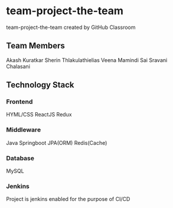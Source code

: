 # team-project-the-team
team-project-the-team created by GitHub Classroom

## Team Members
Akash Kuratkar
Sherin Thlakulathielias
Veena Mamindi
Sai Sravani Chalasani

## Technology Stack


### Frontend
HYML/CSS
ReactJS
Redux

### Middleware
Java
Springboot
JPA(ORM)
Redis(Cache)

### Database
MySQL

### Jenkins
Project is jenkins enabled for the purpose of CI/CD

